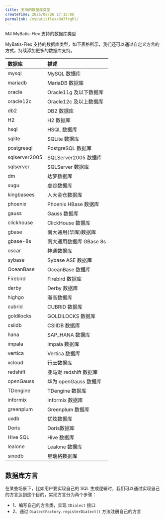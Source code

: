 ```yaml
---
title: 支持的数据库类型
createTime: 2025/08/26 17:15:06
permalink: /mybatisflex/d47frghl/
---
```

M# MyBatis-Flex 支持的数据库类型

MyBatis-Flex 支持的数据库类型，如下表格所示，我们还可以通过自定义方言的方式，持续添加更多的数据库支持。

| 数据库        | 描述                    |
| :------------ | :---------------------- |
| mysql         | MySQL 数据库            |
| mariadb       | MariaDB 数据库          |
| oracle        | Oracle11g 及以下数据库  |
| oracle12c     | Oracle12c 及以上数据库  |
| db2           | DB2 数据库              |
| H2            | H2 数据库               |
| hsql          | HSQL 数据库             |
| sqlite        | SQLite 数据库           |
| postgresql    | PostgreSQL 数据库       |
| sqlserver2005 | SQLServer2005 数据库    |
| sqlserver     | SQLServer 数据库        |
| dm            | 达梦数据库              |
| xugu          | 虚谷数据库              |
| kingbasees    | 人大金仓数据库          |
| phoenix       | Phoenix HBase 数据库    |
| gauss         | Gauss 数据库            |
| clickhouse    | ClickHouse 数据库       |
| gbase         | 南大通用(华库)数据库    |
| gbase-8s      | 南大通用数据库 GBase 8s |
| oscar         | 神通数据库              |
| sybase        | Sybase ASE 数据库       |
| OceanBase     | OceanBase 数据库        |
| Firebird      | Firebird 数据库         |
| derby         | Derby 数据库            |
| highgo        | 瀚高数据库              |
| cubrid        | CUBRID 数据库           |
| goldilocks    | GOLDILOCKS 数据库       |
| csiidb        | CSIIDB 数据库           |
| hana          | SAP_HANA 数据库         |
| impala        | Impala 数据库           |
| vertica       | Vertica 数据库          |
| xcloud        | 行云数据库              |
| redshift      | 亚马逊 redshift 数据库  |
| openGauss     | 华为 openGauss 数据库   |
| TDengine      | TDengine 数据库         |
| informix      | Informix 数据库         |
| greenplum     | Greenplum 数据库        |
| uxdb          | 优炫数据库              |
| Doris         | Doris数据库             |
| Hive SQL      | Hive 数据库             |
| lealone       | Lealone 数据库          |
| sinodb        | 星瑞格数据库            |

## 数据库方言

在某些场景下，比如用户要实现自己的 SQL 生成逻辑时，我们可以通过实现自己的方言达到这个目的，实现方言分为两个步骤：

- 1、编写自己的方言类，实现 `IDialect` 接口
- 2、通过 `DialectFactory.registerDialect()` 方法注册自己的方言

